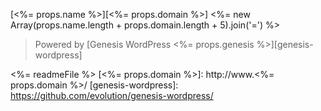 [<%= props.name %>][<%= props.domain %>]
<%= new Array(props.name.length + props.domain.length + 5).join('=') %>

> Powered by [Genesis WordPress <%= props.genesis %>][genesis-wordpress]

<%= readmeFile %>
[<%= props.domain %>]: http://www.<%= props.domain %>/
[genesis-wordpress]: https://github.com/evolution/genesis-wordpress/
